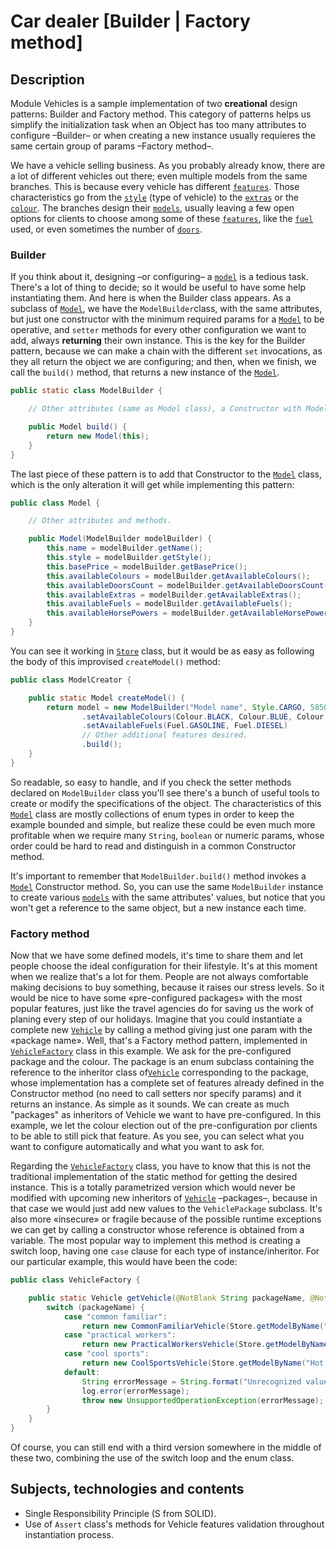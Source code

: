 # Car dealer \[Builder | Factory method\]

## Description

Module Vehicles is a sample implementation of two **creational** design patterns: Builder and Factory method. This
category of patterns helps us simplify the initialization task when an Object has too many attributes to configure –Builder–
or when creating a new instance usually requieres the same certain group of params –Factory method–.

We have a vehicle selling business. As you probably already know, there are a lot of different vehicles out there; even multiple
models from the same branches. This is because every vehicle has different [`features`](src/main/java/feature/Feature.java).
Those characteristics go from the [`style`](src/main/java/feature/Style.java) (type of vehicle) to the [`extras`](src/main/java/feature/Extra.java)
or the [`colour`](src/main/java/feature/Colour.java). The branches design their [`models`](src/main/java/vehicle/Model.java), usually leaving a few
open options for clients to choose among some of these [`features`](src/main/java/feature/Feature.java),
like the [`fuel`](src/main/java/feature/Fuel.java) used, or even sometimes the number of [`doors`](src/main/java/feature/DoorsCount.java).

### Builder

If you think about it, designing –or configuring– a [`model`](src/main/java/vehicle/Model.java) is a tedious task.
There's a lot of thing to decide; so it would be useful to have some help instantiating them. And here is when
the Builder class appears. As a subclass of [`Model`](src/main/java/vehicle/Model.java), we have the `ModelBuilder`class,
with the same attributes, but just one constructor with the minimum required params for a [`Model`](src/main/java/vehicle/Model.java)
to be operative, and `setter` methods for every other configuration we want to add, always **returning** their own instance.
This is the key for the Builder pattern, because we can make a chain with the different `set` invocations, as they all return
the object we are configuring; and then, when we finish, we call the `build()` method, that returns a new instance of
the [`Model`](src/main/java/vehicle/Model.java).

````java
public static class ModelBuilder {

    // Other attributes (same as Model class), a Constructor with Model's required attributes and setter methods.

    public Model build() {
        return new Model(this);
    }
}
````

The last piece of these pattern is to add that Constructor to the [`Model`](src/main/java/vehicle/Model.java) class,
which is the only alteration it will get while implementing this pattern:

````java
public class Model {

    // Other attributes and methods.

    public Model(ModelBuilder modelBuilder) {
        this.name = modelBuilder.getName();
        this.style = modelBuilder.getStyle();
        this.basePrice = modelBuilder.getBasePrice();
        this.availableColours = modelBuilder.getAvailableColours();
        this.availableDoorsCount = modelBuilder.getAvailableDoorsCount();
        this.availableExtras = modelBuilder.getAvailableExtras();
        this.availableFuels = modelBuilder.getAvailableFuels();
        this.availableHorsePowers = modelBuilder.getAvailableHorsePowers();
    }
}
````

You can see it working in [`Store`](src/main/java/business/Store.java) class, but it would be as easy as following
the body of this improvised `createModel()` method:

````java
public class ModelCreator {

    public static Model createModel() {
        return model = new ModelBuilder("Model name", Style.CARGO, 5850f)
                .setAvailableColours(Colour.BLACK, Colour.BLUE, Colour.BROWN)
                .setAvailableFuels(Fuel.GASOLINE, Fuel.DIESEL)
                // Other additional features desired.
                .build();
    }
}
````

So readable, so easy to handle, and if you check the setter methods declared on `ModelBuilder` class you'll see
there's a bunch of useful tools to create or modify the specifications of the object. The characteristics of this
[`Model`](src/main/java/business/Store.java) class are mostly collections of enum types in order to keep the example
bounded and simple, but realize these could be even much more profitable when we require many `String`, `boolean`
or numeric params, whose order could be hard to read and distinguish in a common Constructor method.

It's important to remember that `ModelBuilder.build()` method invokes a [`Model`](src/main/java/vehicle/Model.java) Constructor
method. So, you can use the same `ModelBuilder` instance to create various [`models`](src/main/java/vehicle/Model.java)
with the same attributes' values, but notice that you won't get a reference to the same object, but a new instance each time.

### Factory method

Now that we have some defined models, it's time to share them and let people choose the ideal
configuration for their lifestyle. It's at this moment when we realize that's a lot for them. People are not always comfortable
making decisions to buy something, because it raises our stress levels. So it would be nice to have some
«pre-configured packages» with the most popular features, just like the travel agencies do for
saving us the work of planing every step of our holidays. Imagine that you could instantiate a complete
new [`Vehicle`](src/main/java/vehicle/Vehicle.java) by calling a method giving just one param with the «package name».
Well, that's a Factory method pattern, implemented in [`VehicleFactory`](src/main/java/vehicle/VehicleFactory.java) class
in this example. We ask for the pre-configured package and the colour. The package is an enum subclass containing
the reference to the inheritor class of[`Vehicle`](src/main/java/vehicle/Vehicle.java) corresponding to the package,
whose implementation has a complete set of features already defined in the Constructor method
(no need to call setters nor specify params) and it returns an instance. As simple
as it sounds. We can create as much "packages" as inheritors of Vehicle we want to have pre-configured. In this
example, we let the colour election out of the pre-configuration por clients to be able to still pick that feature. As you see,
you can select what you want to configure automatically and what you want to ask for.

Regarding the [`VehicleFactory`](src/main/java/vehicle/VehicleFactory.java) class, you have
to know that this is not the traditional implementation of the static method for getting the desired instance.
This is a totally parametrized version which would never be modified with upcoming new inheritors
of [`Vehicle`](src/main/java/vehicle/Vehicle.java) –packages–, because in that case we would just
add new values to the `VehiclePackage` subclass. It's also more «insecure» or fragile because of the possible runtime
exceptions we can get by calling a constructor whose reference is obtained from a variable. The most popular
way to implement this method is creating a switch loop, having one `case` clause for each type of instance/inheritor.
For our particular example, this would have been the code:

````java
public class VehicleFactory {

    public static Vehicle getVehicle(@NotBlank String packageName, @NotBlank String colour) {
        switch (packageName) {
            case "common familiar":
                return new CommonFamiliarVehicle(Store.getModelByName("Urban Family"), colour);
            case "practical workers":
                return new PracticalWorkersVehicle(Store.getModelByName("Hard Labourer"), colour);
            case "cool sports":
                return new CoolSportsVehicle(Store.getModelByName("Hot Player"), colour);
            default:
                String errorMessage = String.format("Unrecognized value for pack ame [%s] or colour [%s].", packageName, colour);
                log.error(errorMessage);
                throw new UnsupportedOperationException(errorMessage);
        }
    }
}
````

Of course, you can still end with a third version somewhere in the middle of these two, combining the use of
the switch loop and the enum class.

## Subjects, technologies and contents

- Single Responsibility Principle (S from SOLID).
- Use of `Assert` class's methods for Vehicle features validation throughout instantiation process.